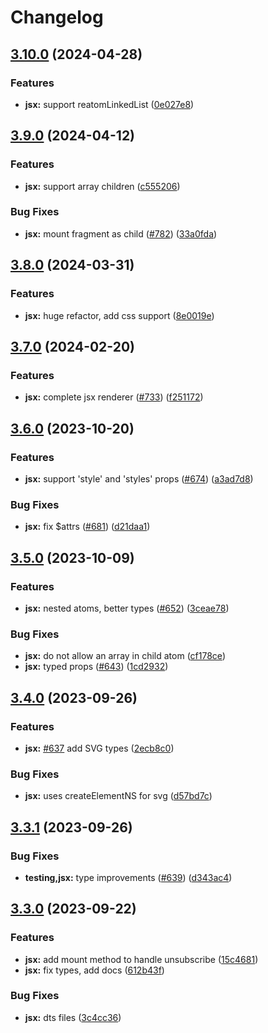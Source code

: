 # Changelog

## [3.10.0](https://github.com/artalar/reatom/compare/jsx-v3.9.0...jsx-v3.10.0) (2024-04-28)


### Features

* **jsx:** support reatomLinkedList ([0e027e8](https://github.com/artalar/reatom/commit/0e027e8317e10a59b9f65b0ec1070e3a5637aeca))

## [3.9.0](https://github.com/artalar/reatom/compare/jsx-v3.8.0...jsx-v3.9.0) (2024-04-12)


### Features

* **jsx:** support array children ([c555206](https://github.com/artalar/reatom/commit/c555206b4349494912cc278b5157d9b167cc54a0))


### Bug Fixes

* **jsx:** mount fragment as child ([#782](https://github.com/artalar/reatom/issues/782)) ([33a0fda](https://github.com/artalar/reatom/commit/33a0fda91bd1ed5a384d8214baa08f0b295861f2))

## [3.8.0](https://github.com/artalar/reatom/compare/jsx-v3.7.0...jsx-v3.8.0) (2024-03-31)


### Features

* **jsx:** huge refactor, add css support ([8e0019e](https://github.com/artalar/reatom/commit/8e0019e17299eba58d897eda18affb56c5de8b71))

## [3.7.0](https://github.com/artalar/reatom/compare/jsx-v3.6.0...jsx-v3.7.0) (2024-02-20)


### Features

* **jsx:** complete jsx renderer ([#733](https://github.com/artalar/reatom/issues/733)) ([f251172](https://github.com/artalar/reatom/commit/f251172ead5a386ec95e145ccc12845b428d93da))

## [3.6.0](https://github.com/artalar/reatom/compare/jsx-v3.5.0...jsx-v3.6.0) (2023-10-20)


### Features

* **jsx:** support 'style' and 'styles' props ([#674](https://github.com/artalar/reatom/issues/674)) ([a3ad7d8](https://github.com/artalar/reatom/commit/a3ad7d8a5407635b876869ba5b9ab097a0f6835e))


### Bug Fixes

* **jsx:** fix $attrs ([#681](https://github.com/artalar/reatom/issues/681)) ([d21daa1](https://github.com/artalar/reatom/commit/d21daa1fed6f26d61afccb6d546773f866ffcf84))

## [3.5.0](https://github.com/artalar/reatom/compare/jsx-v3.4.0...jsx-v3.5.0) (2023-10-09)


### Features

* **jsx:** nested atoms, better types ([#652](https://github.com/artalar/reatom/issues/652)) ([3ceae78](https://github.com/artalar/reatom/commit/3ceae788da52ff40a561ce5b2fc5371475fb7d7c))


### Bug Fixes

* **jsx:** do not allow an array in child atom ([cf178ce](https://github.com/artalar/reatom/commit/cf178ceb951fad577ef0aad86c54d4effcb28391))
* **jsx:** typed props ([#643](https://github.com/artalar/reatom/issues/643)) ([1cd2932](https://github.com/artalar/reatom/commit/1cd29325cf686baa9fd2668f282b3020b2512ad6))

## [3.4.0](https://github.com/artalar/reatom/compare/jsx-v3.3.1...jsx-v3.4.0) (2023-09-26)


### Features

* **jsx:** [#637](https://github.com/artalar/reatom/issues/637) add SVG types ([2ecb8c0](https://github.com/artalar/reatom/commit/2ecb8c0b3605032741ce7fe57f3f657452622bc0))


### Bug Fixes

* **jsx:** uses createElementNS for svg ([d57bd7c](https://github.com/artalar/reatom/commit/d57bd7c42e00ff5bdeb3d810061de0fb3b66ade8))

## [3.3.1](https://github.com/artalar/reatom/compare/jsx-v3.3.0...jsx-v3.3.1) (2023-09-26)


### Bug Fixes

* **testing,jsx:** type improvements ([#639](https://github.com/artalar/reatom/issues/639)) ([d343ac4](https://github.com/artalar/reatom/commit/d343ac4f9549258851235a60e6ef01c24bc2084e))

## [3.3.0](https://github.com/artalar/reatom/compare/jsx-v3.2.0...jsx-v3.3.0) (2023-09-22)


### Features

* **jsx:** add mount method to handle unsubscribe ([15c4681](https://github.com/artalar/reatom/commit/15c46813eb96e6254bc769afda2e442d47ad8ad4))
* **jsx:** fix types, add docs ([612b43f](https://github.com/artalar/reatom/commit/612b43fa4114f66c96fb618ad4b01c67b6143408))


### Bug Fixes

* **jsx:** dts files ([3c4cc36](https://github.com/artalar/reatom/commit/3c4cc36b64ddc32936521faf7491ab063b905f32))
